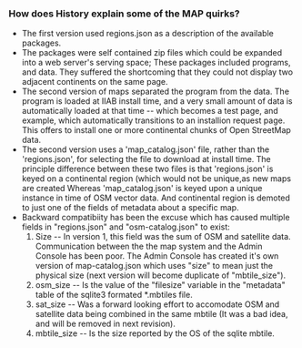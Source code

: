 ### How does History explain some of the MAP quirks?
 
 * The first version used regions.json as a description of the available packages.
 * The packages were self contained zip files which could be expanded into a web server's serving space; These packages included programs, and data. They  suffered the shortcoming that they could not display two adjacent continents on the same page.
 * The second version of maps separated the program from the data. The program is loaded at IIAB install time, and a very small amount of data is automatically loaded at that time -- which becomes a test page, and example, which automatically transitions to an installion request page. This offers to install one or more continental chunks of Open StreetMap data.
 * The second version uses a 'map_catalog.json' file, rather than the 'regions.json', for selecting the file to download at install time. The principle difference between these two files is that 'regions.json' is keyed on a continental region (which would not be unique,as new maps are created  Whereas 'map_catalog.json' is keyed upon a unique instance in time of OSM vector data. And continental region is demoted to just one of the fields of metadata about a specific map.
 * Backward compatibiity has been the excuse which has caused multiple fields in "regions.json" and "osm-catalog.json" to exist:
      1. Size -- In version 1, this field was the sum of OSM and satellite data. Communication between the the map system and the Admin Console has been poor. The Admin Console has created it's own version of map-catalog.json which uses "size" to mean just the physical size (next version will become duplicate of "mbtile_size").
      2. osm_size -- Is the value of the "filesize" variable in the "metadata" table of the sqlite3 formated *.mbtiles file.
      3. sat_size -- Was a forward looking effort to accomodate OSM and satellite data being combined in the same mbtile (It was a bad idea, and will be removed in next revision).
      4. mbtile_size -- Is the size reported by the OS of the sqlite mbtile.
